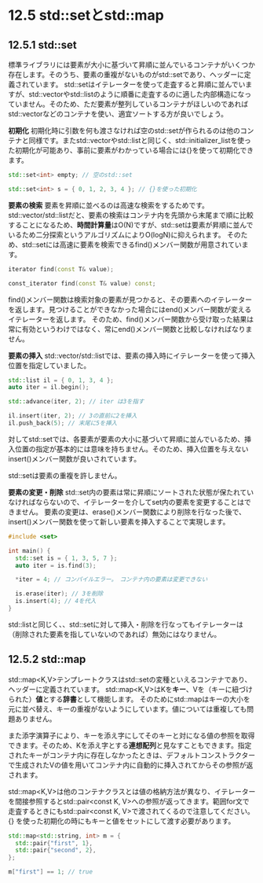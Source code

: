 # 12.5 std::setとstd::map

## 12.5.1 std::set
標準ライブラリには要素が大小に基づいて昇順に並んでいるコンテナがいくつか存在します。そのうち、要素の重複がないものがstd::set<T>であり、<set>ヘッダーに定義されています。
std::setはイテレーターを使って走査すると昇順に並んでいますが、std::vectorやstd::listのように順番に走査するのに適した内部構造になっていません。そのため、ただ要素が整列しているコンテナがほしいのであればstd::vectorなどのコンテナを使い、適宜ソートする方が良いでしょう。

**初期化**
初期化時に引数を何も渡さなければ空のstd::setが作られるのは他のコンテナと同様です。またstd::vectorやstd::listと同じく、std::initializer_listを使った初期化が可能あり、事前に要素がわかっている場合には{}を使って初期化できます。
```C++
std::set<int> empty; // 空のstd::set

std::set<int> s = { 0, 1, 2, 3, 4 }; // {}を使った初期化
```

**要素の検索**
要素を昇順に並べるのは高速な検索をするためです。std::vector/std::listだと、要素の検索はコンテナ内を先頭から末尾まで順に比較することになるため、**時間計算量**はO(N)ですが、std::setは要素が昇順に並んでいるため二分探索というアルゴリズムによりO(logN)に抑えられます。
そのため、std::setには高速に要素を検索できるfind()メンバー関数が用意されています。
```C++
iterator find(const T& value);

const_iterator find(const T& value) const;
```

find()メンバー関数は検索対象の要素が見つかると、その要素へのイテレーターを返します。見つけることができなかった場合にはend()メンバー関数が変えるイテレーターを返します。
そのため、find()メンバー関数から受け取った結果は常に有効というわけではなく、常にend()メンバー関数と比較しなければなりません。

**要素の挿入**
std::vector/std::listでは、要素の挿入時にイテレーターを使って挿入位置を指定していました。
```C++
std::list il = { 0, 1, 3, 4 };
auto iter = il.begin();

std::advance(iter, 2); // iter は3を指す

il.insert(iter, 2); // 3の直前に2を挿入
il.push_back(5); // 末尾に5を挿入
```

対してstd::setでは、各要素が要素の大小に基づいて昇順に並んでいるため、挿入位置の指定が基本的には意味を持ちません。そのため、挿入位置を与えないinsert()メンバー関数が良いされています。

std::setは要素の重複を許しません。

**要素の変更・削除**
std::set内の要素は常に昇順にソートされた状態が保たれていなければならないので、イテレーターを介してset内の要素を変更することはできません。
要素の変更は、erase()メンバー関数により削除を行なった後で、insert()メンバー関数を使って新しい要素を挿入することで実現します。

```C++
#include <set>

int main() {
  std::set is = { 1, 3, 5, 7 };
  auto iter = is.find(3);

  *iter = 4; // コンパイルエラー。　コンテナ内の要素は変更できない

  is.erase(iter); // 3を削除
  is.insert(4); // 4を代入
}
```

std::listと同じく、、std::setに対して挿入・削除を行なってもイテレーターは（削除された要素を指していないのであれば）無効にはなりません。

## 12.5.2  std::map
std::map<K,V>テンプレートクラスはstd::setの変種といえるコンテナであり、ヘッダー<map>に定義されています。
std::map<K,V>はKを**キー**、Vを（キーに紐づけられた）**値**とする**辞書**として機能します。
そのためにstd::mapはキーの大小を元に並べ替え、キーの重複がないようにしています。値については重複しても問題ありません。

また添字演算子により、キーを添え字にしてそのキーと対になる値の参照を取得できます。そのため、Kを添え字とする**連想配列**と見なすこともできます。指定されたキーがコンテナ内に存在しなかったときは、デフォルトコンストラクターで生成されたVの値を用いてコンテナ内に自動的に挿入されてからその参照が返されます。

std::map<K,V>は他のコンテナクラスとは値の格納方法が異なり、イテレーターを間接参照するとstd::pair<const K, V>への参照が返ってきます。範囲for文で走査するときにもstd::pair<const K, V>で渡されてくるので注意してください。
{} を使った初期化の時にもキーと値をセットにして渡す必要があります。
```C++
std::map<std::string, int> m = {
  std::pair{"first", 1},
  std::pair{"second", 2},
};

m["first"] == 1; // true
```